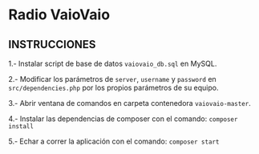 # Radio VaioVaio

## INSTRUCCIONES

1.- Instalar script de base de datos `vaiovaio_db.sql` en MySQL.

2.- Modificar los parámetros de `server`, `username` y `password` en `src/dependencies.php` por los propios parámetros de su equipo.

3.- Abrir ventana de comandos en carpeta contenedora `vaiovaio-master`.

4.- Instalar las dependencias de composer con el comando:
	`composer install`

5.- Echar a correr la aplicación con el comando:
	`composer start`
